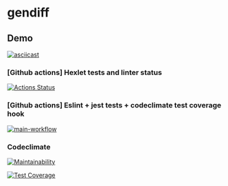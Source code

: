 # gendiff

## Demo

[![asciicast](https://asciinema.org/a/UfWcVZTrM8JHwwm7EUfwHQ5WR.svg)](https://asciinema.org/a/UfWcVZTrM8JHwwm7EUfwHQ5WR)

### [Github actions] Hexlet tests and linter status

[![Actions Status](https://github.com/MaximRoganov/frontend-project-46/workflows/hexlet-check/badge.svg)](https://github.com/MaximRoganov/frontend-project-46/actions)

### [Github actions] Eslint + jest tests + codeclimate test coverage hook

[![main-workflow](https://github.com/MaximRoganov/frontend-project-46/actions/workflows/main-workflow.yml/badge.svg)](https://github.com/MaximRoganov/frontend-project-46/actions/workflows/main-workflow.yml)

### Codeclimate

[![Maintainability](https://api.codeclimate.com/v1/badges/de6f9fea452bd622994a/maintainability)](https://codeclimate.com/github/MaximRoganov/frontend-project-46/maintainability)

[![Test Coverage](https://api.codeclimate.com/v1/badges/de6f9fea452bd622994a/test_coverage)](https://codeclimate.com/github/MaximRoganov/frontend-project-46/test_coverage)
